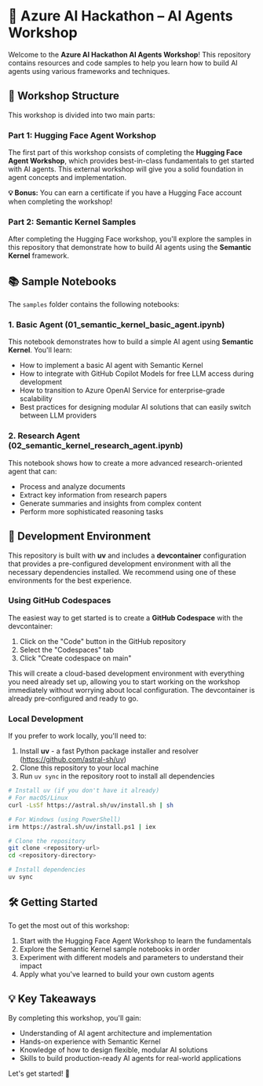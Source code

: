 # 🚀 Azure AI Hackathon – AI Agents Workshop

Welcome to the **Azure AI Hackathon AI Agents Workshop**! This repository contains resources and code samples to help you learn how to build AI agents using various frameworks and techniques.

## 🎯 **Workshop Structure**

This workshop is divided into two main parts:

### Part 1: Hugging Face Agent Workshop

The first part of this workshop consists of completing the **Hugging Face Agent Workshop**, which provides best-in-class fundamentals to get started with AI agents. This external workshop will give you a solid foundation in agent concepts and implementation.

**💡 Bonus:** You can earn a certificate if you have a Hugging Face account when completing the workshop!

### Part 2: Semantic Kernel Samples

After completing the Hugging Face workshop, you'll explore the samples in this repository that demonstrate how to build AI agents using the **Semantic Kernel** framework.

## 📚 **Sample Notebooks**

The `samples` folder contains the following notebooks:

### 1. Basic Agent (01_semantic_kernel_basic_agent.ipynb)

This notebook demonstrates how to build a simple AI agent using **Semantic Kernel**. You'll learn:

- How to implement a basic AI agent with Semantic Kernel
- How to integrate with GitHub Copilot Models for free LLM access during development
- How to transition to Azure OpenAI Service for enterprise-grade scalability
- Best practices for designing modular AI solutions that can easily switch between LLM providers

### 2. Research Agent (02_semantic_kernel_research_agent.ipynb)

This notebook shows how to create a more advanced research-oriented agent that can:

- Process and analyze documents
- Extract key information from research papers
- Generate summaries and insights from complex content
- Perform more sophisticated reasoning tasks

## 🐳 **Development Environment**

This repository is built with **uv** and includes a **devcontainer** configuration that provides a pre-configured development environment with all the necessary dependencies installed. We recommend using one of these environments for the best experience.

### Using GitHub Codespaces

The easiest way to get started is to create a **GitHub Codespace** with the devcontainer:

1. Click on the "Code" button in the GitHub repository
2. Select the "Codespaces" tab
3. Click "Create codespace on main"

This will create a cloud-based development environment with everything you need already set up, allowing you to start working on the workshop immediately without worrying about local configuration. The devcontainer is already pre-configured and ready to go.

### Local Development

If you prefer to work locally, you'll need to:

1. Install **uv** - a fast Python package installer and resolver (https://github.com/astral-sh/uv)
2. Clone this repository to your local machine
3. Run `uv sync` in the repository root to install all dependencies

```bash
# Install uv (if you don't have it already)
# For macOS/Linux
curl -LsSf https://astral.sh/uv/install.sh | sh

# For Windows (using PowerShell)
irm https://astral.sh/uv/install.ps1 | iex

# Clone the repository
git clone <repository-url>
cd <repository-directory>

# Install dependencies
uv sync
```

## 🛠️ **Getting Started**

To get the most out of this workshop:

1. Start with the Hugging Face Agent Workshop to learn the fundamentals
2. Explore the Semantic Kernel sample notebooks in order
3. Experiment with different models and parameters to understand their impact
4. Apply what you've learned to build your own custom agents

## 💡 **Key Takeaways**

By completing this workshop, you'll gain:

- Understanding of AI agent architecture and implementation
- Hands-on experience with Semantic Kernel
- Knowledge of how to design flexible, modular AI solutions
- Skills to build production-ready AI agents for real-world applications

Let's get started! 🚀
